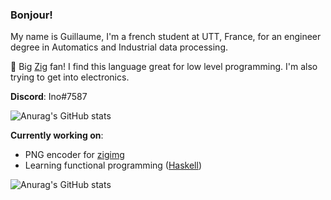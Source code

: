 ### Bonjour!

<!--
**Guigui220D/Guigui220D** is a ✨ _special_ ✨ repository because its `README.md` (this file) appears on your GitHub profile.
-->

My name is Guillaume, I'm a french student at UTT, France, for an engineer degree in Automatics and Industrial data processing.

🌱 Big [Zig](https://ziglang.org/) fan! I find this language great for low level programming. I'm also trying to get into electronics.

**Discord**: Ino#7587

![Anurag's GitHub stats](https://github-readme-stats.vercel.app/api?username=Guigui220D&show_icons=true)

**Currently working on**: 
- PNG encoder for [zigimg](https://github.com/zigimg/zigimg)
- Learning functional programming ([Haskell](https://www.haskell.org/))

![Anurag's GitHub stats](https://github-readme-stats.vercel.app/api/top-langs/?username=Guigui220D&layout=compact)
